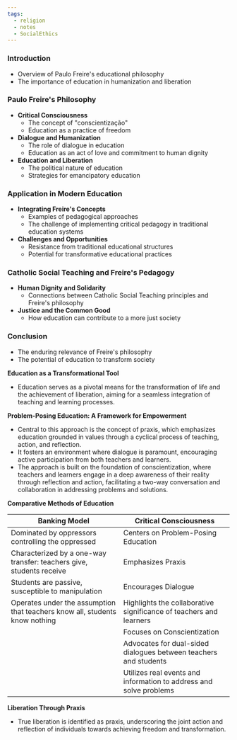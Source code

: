 ```yaml
---
tags:
  - religion
  - notes
  - SocialEthics
---
```




### Introduction
- Overview of Paulo Freire's educational philosophy
- The importance of education in humanization and liberation

### Paulo Freire's Philosophy
- **Critical Consciousness**
  - The concept of "conscientização"
  - Education as a practice of freedom
- **Dialogue and Humanization**
  - The role of dialogue in education
  - Education as an act of love and commitment to human dignity
- **Education and Liberation**
  - The political nature of education
  - Strategies for emancipatory education

### Application in Modern Education
- **Integrating Freire's Concepts**
  - Examples of pedagogical approaches
  - The challenge of implementing critical pedagogy in traditional education systems
- **Challenges and Opportunities**
  - Resistance from traditional educational structures
  - Potential for transformative educational practices

### Catholic Social Teaching and Freire's Pedagogy
- **Human Dignity and Solidarity**
  - Connections between Catholic Social Teaching principles and Freire's philosophy
- **Justice and the Common Good**
  - How education can contribute to a more just society

### Conclusion
- The enduring relevance of Freire's philosophy
- The potential of education to transform society


**Education as a Transformational Tool**

- Education serves as a pivotal means for the transformation of life and the achievement of liberation, aiming for a seamless integration of teaching and learning processes.

**Problem-Posing Education: A Framework for Empowerment**

- Central to this approach is the concept of praxis, which emphasizes education grounded in values through a cyclical process of teaching, action, and reflection.
- It fosters an environment where dialogue is paramount, encouraging active participation from both teachers and learners.
- The approach is built on the foundation of conscientization, where teachers and learners engage in a deep awareness of their reality through reflection and action, facilitating a two-way conversation and collaboration in addressing problems and solutions.

**Comparative Methods of Education**

| Banking Model                                                               | Critical Consciousness                                             |
| --------------------------------------------------------------------------- | ------------------------------------------------------------------ |
| Dominated by oppressors controlling the oppressed                           | Centers on Problem-Posing Education                                |
| Characterized by a one-way transfer: teachers give, students receive        | Emphasizes Praxis                                                  |
| Students are passive, susceptible to manipulation                           | Encourages Dialogue                                                |
| Operates under the assumption that teachers know all, students know nothing | Highlights the collaborative significance of teachers and learners |
|                                                                             | Focuses on Conscientization                                        |
|                                                                             | Advocates for dual-sided dialogues between teachers and students   |
|                                                                             | Utilizes real events and information to address and solve problems |

**Liberation Through Praxis**

- True liberation is identified as praxis, underscoring the joint action and reflection of individuals towards achieving freedom and transformation.